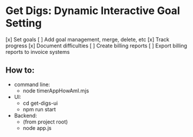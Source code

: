 # Get Digs: Dynamic Interactive Goal Setting

[x] Set goals
[ ] Add goal management, merge, delete, etc
[x] Track progress
[x] Document difficulties
[ ] Create billing reports
[ ] Export billing reports to invoice systems

## How to:

* command line: 
  * node timerAppHowAmI.mjs
* UI:
  * cd get-digs-ui
  * npm run start
* Backend:
  * (from project root)
  * node app.js
